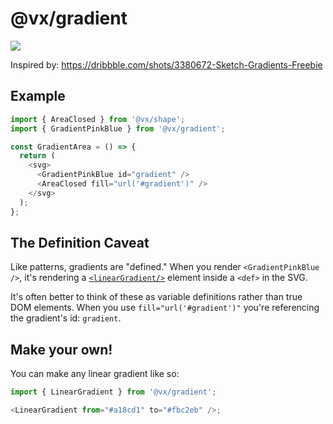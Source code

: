 # @vx/gradient

<a title="@vx/gradient npm downloads" href="https://www.npmjs.com/package/@vx/gradient">
  <img src="https://img.shields.io/npm/dm/@vx/gradient.svg?style=flat-square" />
</a>

Inspired by: https://dribbble.com/shots/3380672-Sketch-Gradients-Freebie

## Example

```js
import { AreaClosed } from '@vx/shape';
import { GradientPinkBlue } from '@vx/gradient';

const GradientArea = () => {
  return (
    <svg>
      <GradientPinkBlue id="gradient" />
      <AreaClosed fill="url('#gradient')" />
    </svg>
  );
};
```

## The Definition Caveat

Like patterns, gradients are "defined." When you render `<GradientPinkBlue />`, it's rendering a [`<linearGradient/>`](https://developer.mozilla.org/en-US/docs/Web/SVG/Element/linearGradient) element inside a `<def>` in the SVG.

It's often better to think of these as variable definitions rather than true DOM elements. When you use `fill="url('#gradient')"` you're referencing the gradient's id: `gradient`.

## Make your own!

You can make any linear gradient like so:

```js
import { LinearGradient } from '@vx/gradient';

<LinearGradient from="#a18cd1" to="#fbc2eb" />;
```
